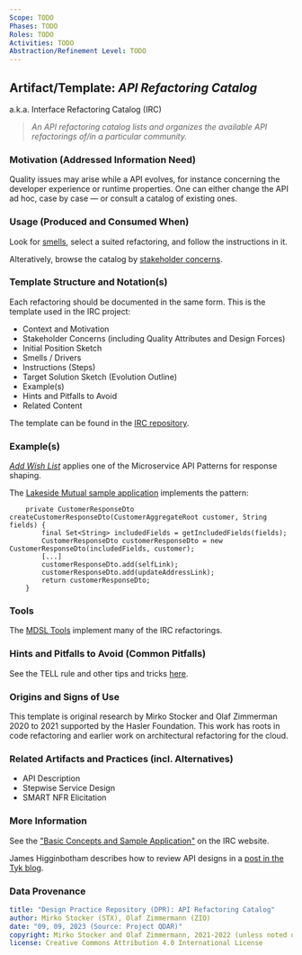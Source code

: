 ```yaml
---
Scope: TODO
Phases: TODO
Roles: TODO
Activities: TODO  
Abstraction/Refinement Level: TODO 
---
```


<!-- Word budget: 500-1000 (2-3 A4 pages); the artifacts descriptions should be readable in a few minutes (while practice descriptions will be a bit more elaborate) -->


Artifact/Template: *API Refactoring Catalog*
--------------------------------------------
a.k.a. Interface Refactoring Catalog (IRC)

> *An API refactoring catalog lists and organizes the available API refactorings of/in a particular community.*

### Motivation (Addressed Information Need) 
<!-- Purpose -->
Quality issues may arise while a API evolves, for instance concerning the developer experience or runtime properties. One can either change the API ad hoc, case by case &mdash; or consult a catalog of existing ones. 


### Usage (Produced and Consumed When)
<!-- AA/AS/AE, must identify the producing role and the target audience -->
Look for [smells](https://interface-refactoring.github.io/refactorings/by-smells-drivers/), select a suited refactoring, and follow the instructions in it.  

Alteratively, browse the catalog by [stakeholder concerns](https://interface-refactoring.github.io/refactorings/by-stakeholder-concerns/).


### Template Structure and Notation(s)
<!-- What to do, artifact to produce; minimum, medium maximum diligence/verbosity (?) -->  

Each refactoring should be documented in the same form. This is the template used in the IRC project: 

* Context and Motivation
* Stakeholder Concerns (including Quality Attributes and Design Forces)
* Initial Position Sketch
* Smells / Drivers
* Instructions (Steps)
* Target Solution Sketch (Evolution Outline)
* Example(s)
* Hints and Pitfalls to Avoid
* Related Content

<!-- ![](/images/NN.png) -->

The template can be found in the [IRC repository](https://github.com/Interface-Refactoring/Interface-Refactoring-Catalog/blob/main/contributing/RefactoringTemplate.md).


### Example(s)
<!-- Must be concrete, ideally give three ones, one for each verbosity/fidelity level basic, medium, full -->
[*Add Wish List*](https://interface-refactoring.github.io/refactorings/addwishlist) applies one of the Microservice API Patterns for response shaping. 

The [Lakeside Mutual sample application](https://github.com/Microservice-API-Patterns/LakesideMutual) implements the pattern:

~~~
	private CustomerResponseDto createCustomerResponseDto(CustomerAggregateRoot customer, String fields) {
		final Set<String> includedFields = getIncludedFields(fields);
		CustomerResponseDto customerResponseDto = new CustomerResponseDto(includedFields, customer);
        [...]
		customerResponseDto.add(selfLink);
		customerResponseDto.add(updateAddressLink);
		return customerResponseDto;
	}
~~~


### Tools
<!-- From AA, should call out what one needs to be able to do on beginner, intermediate, advanced level; as a team -->

The [MDSL Tools](https://microservice-api-patterns.github.io/MDSL-Specification/soad.html) implement many of the IRC refactorings.


### Hints and Pitfalls to Avoid (Common Pitfalls)
<!-- See ART, don’t overdo etc. -->

See the TELL rule and other tips and tricks [here](https://interface-refactoring.github.io/hints/).


### Origins and Signs of Use
<!-- From PLOPs and from AA -->
This template is original research by Mirko Stocker and Olaf Zimmerman 2020 to 2021 supported by the Hasler Foundation. This work has roots in code refactoring and earlier work on architectural refactoring for the cloud.


### Related Artifacts and Practices (incl. Alternatives)
<!-- in DPR/OLAF and elsewhere -->

* API Description
* Stepwise Service Design
* SMART NFR Elicitation


### More Information

See the ["Basic Concepts and Sample Application"](https://interface-refactoring.github.io/glossary/) on the IRC website.

James Higginbotham describes how to review API designs in a [post in the Tyk blog](https://tyk.io/how-to-conduct-an-api-design-review/). 


### Data Provenance 

```yaml
title: "Design Practice Repository (DPR): API Refactoring Catalog"
author: Mirko Stocker (STX), Olaf Zimmermann (ZIO)
date: "09, 09, 2023 (Source: Project QDAR)"
copyright: Mirko Stocker and Olaf Zimmermann, 2021-2022 (unless noted otherwise). All rights reserved.
license: Creative Commons Attribution 4.0 International License
```

<!--
# References
[C-99]: # (Comment: References will be added here automatically when using -bibliography option of pandoc command)
-->